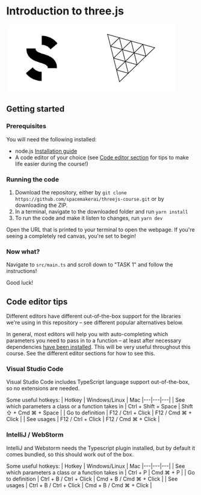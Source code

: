 # Introduction to three.js

![Spacemaker three logo](public/spacemakerthree.jpg)

## Getting started

### Prerequisites

You will need the following installed:

- node.js [Installation guide](https://nodejs.org/en/)
- A code editor of your choice (see [Code editor section](#code-editor-tips) for tips to make life easier during the course!)

### Running the code

1. Download the repository, either by `git clone https://github.com/spacemakerai/threejs-course.git` or by downloading the ZIP.
2. In a terminal, navigate to the downloaded folder and run `yarn install`
3. To run the code and make it listen to changes, run `yarn dev`

Open the URL that is printed to your terminal to open the webpage.
If you're seeing a completely red canvas, you're set to begin!

### Now what?

Navigate to `src/main.ts` and scroll down to "TASK 1" and follow the instructions!

Good luck!

 ## Code editor tips

Different editors have different out-of-the-box support for the libraries we're using in this repository – see different
popular alternatives below.

In general, most editors will help you with auto-completing which parameters you need to pass in to a function – at
least after necessary dependencies [have been installed](#running-the-code). This will be very useful throughout this
course. See the different editor sections for how to see this.

### Visual Studio Code

Visual Studio Code includes TypeScript language support out-of-the-box, so no extensions are needed.

Some useful hotkeys:
| Hotkey  | Windows/Linux  | Mac
|---|---|---|
| See which parameters a class or a function takes in  | Ctrl + Shift + Space  | Shift ⇧ + Cmd ⌘ + Space  |
| Go to definition  | F12 / Ctrl + Click  | F12 / Cmd ⌘ + Click |
| See usages  | F12 / Ctrl + Click  | F12 / Cmd ⌘ + Click |

### IntelliJ / WebStorm

IntelliJ and Webstorm needs the Typescript plugin installed, but by default it comes bundled, so this should work
out of the box.

Some useful hotkeys:
| Hotkey  | Windows/Linux  | Mac
|---|---|---|
| See which parameters a class or a function takes in  | Ctrl + P  | Cmd ⌘ + P  |
| Go to definition  | Ctrl + B / Ctrl + Click  | Cmd + B / Cmd ⌘ + Click |
| See usages  | Ctrl + B / Ctrl + Click  | Cmd + B / Cmd ⌘ + Click |